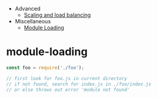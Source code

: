 
* Advanced
  * [Scaling and load balancing](scaling_load_balancing.md)
* Miscellaneous
  * [Module Loading](#module-loading)


# module-loading
```javascript
const foo = require('./foo');

// first look for foo.js in current directory
// if not found, search for index.js in ./foo/index.js
// or else throws out error 'module not found'
```
